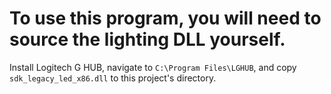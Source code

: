 # To use this program, you will need to source the lighting DLL yourself.
Install Logitech G HUB, navigate to `C:\Program Files\LGHUB`, and copy `sdk_legacy_led_x86.dll` to this project's directory.
